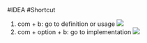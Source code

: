 #IDEA #Shortcut 
1. com + b: go to definition or usage
![](IDEA-shortcut-com-b.gif)
2. com + option + b: go to implementation
![](IDEA-shortcut-com-opt-b.gif)